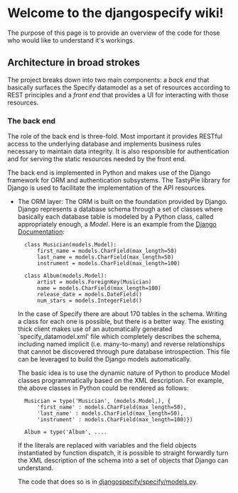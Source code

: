 # Welcome to the djangospecify wiki!

The purpose of this page is to provide an overview of the code for those who would like to understand it's workings.

## Architecture in broad strokes

The project breaks down into two main components: a _back end_ that basically surfaces the Specify datamodel as a set of resources according to REST principles and a _front end_ that provides a UI for interacting with those resources.

### The back end

The role of the back end is three-fold. Most important it provides RESTful access to the underlying database and implements business rules necessary to maintain data integrity. It is also responsible for authentication and for serving the static resources needed by the front end.

The back end is implemented in Python and makes use of the Django framework for ORM and authentication subsystems. The TastyPie library for Django is used to facilitate the implementation of the API resources.

* The ORM layer:
    The ORM is built on the foundation provided by Django. Django represents a database schema through a set of classes where basically each database table is modeled by a Python class, called appropriately enough, a _Model_. Here is an example from the [Django Documentation](https://docs.djangoproject.com/en/1.3/topics/db/models/):

        class Musician(models.Model):
            first_name = models.CharField(max_length=50)
            last_name = models.CharField(max_length=50)
            instrument = models.CharField(max_length=100)

        class Album(models.Model):
            artist = models.ForeignKey(Musician)
            name = models.CharField(max_length=100)
            release_date = models.DateField()
            num_stars = models.IntegerField()

    In the case of Specify there are about 170 tables in the schema. Writing a class for each one is possible, but there is a better way. The existing thick client makes use of an automatically generated `specify_datamodel.xml' file which completely describes the schema, including named implicit (i.e. many-to-many) and reverse relationships that cannot be discovered through pure database introspection. This file can be leveraged to build the Django models automatically.

    The basic idea is to use the dynamic nature of Python to produce Model classes programmatically based on the XML description. For example, the above classes in Python could be rendered as follows:

        Musician = type('Musician', (models.Model,), {
            'first_name' : models.CharField(max_length=50),
            'last_name' : models.CharField(max_length=50),
            'instrument' : models.CharField(max_length=100)})

        Album = type('Album', ....

   If the literals are replaced with variables and the field objects instantiated by function dispatch, it is possible to straight forwardly turn the XML description of the schema into a set of objects that Django can understand.

   The code that does so is in [djangospecify/specify/models.py](https://github.com/benanhalt/djangospecify/blob/master/specify/models.py).

